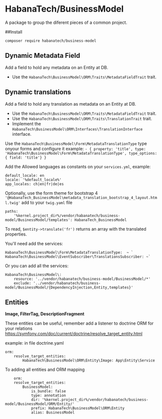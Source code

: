 # HabanaTech/BusinessModel

A package to group the diferent pieces of a common project.

##Install
    
    composer require habanatech/business-model

## Dynamic Metadata Field
Add a field to hold any metadata on an Entity at DB.
- Use the `HabanaTech\BusinessModel\ORM\Traits\MetadataFieldTrait` trait.

## Dynamic translations
Add a field to hold any translation as metadata on an Entity at DB.
- Use the `HabanaTech\BusinessModel\ORM\Traits\MetadataFieldTrait` trait.
- Use the `HabanaTech\BusinessModel\ORM\Traits\TranslationTrait` trait.
- Implement the `HabanaTech\BusinessModel\ORM\Interfaces\TranslationInterface` interface.

Use the `HabanaTech\BusinessModel\Form\MetadataTranslationType` type onyour forms and configure it
example: 
	`- { property: 'title', type: 'HabanaTech\BusinessModel\Form\MetadataTranslationType', type_options: { field: 'title'} }`

Add the Allowed languages as constants on your `services.yml`, example:

    default_locale: en
    locale: '%default_locale%'
    app_locales: ch|en|fr|de|es


Optionally, use the form theme for bootstrap 4
    `'@HabanaTech_BusinessModel\metadata_translation_bootstrap_4_layout.html.twig'`
add to your `twig.yaml` file

    paths:
        '%kernel.project_dir%/vendor/habanatech/business-model/BusinessModel/templates': HabanaTech_BusinessModel


To read, `$entity->translate('fr')` returns an array with the translated properties.

You'll need add the services:

    HabanaTech\BusinessModel\Form\MetadataTranslationType:  ~ `
    HabanaTech\BusinessModel\EventSubscriber\TranslationsSubscriber: ~`

Or you can add all the services:

    HabanaTech\BusinessModel\:
        resource: '../vendor/habanatech/business-model/BusinessModel/*'
        exclude: '../vendor/habanatech/business-model/BusinessModel/{DependencyInjection,Entity,templates}'

## Entities
**Image, FilterTag, DescriptionFragment**

These entities can be useful, remember add a listener to doctrine ORM for your relations
https://symfony.com/doc/current/doctrine/resolve_target_entity.html   

example: in file doctrine.yaml 


    orm:
        resolve_target_entities:
            HabanaTech\BusinessModel\ORM\Entity\Image: App\Entity\Service

To adding all entities and ORM mapping

        orm:
        resolve_target_entities:
            BusinessModel:
                is_bundle: false
                type: annotation
                dir: '%kernel.project_dir%/vendor/habanatech/business-model/BusinessModel/ORM/Entity/'
                prefix: HabanaTech\BusinessModel\ORM\Entity
                alias: BusinessModel